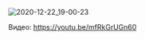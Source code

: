 ![2020-12-22_19-00-23](https://user-images.githubusercontent.com/71270607/102902221-c0bbca80-447f-11eb-91b7-372dd9cb3c12.png)

Видео: https://youtu.be/mfRkGrUGn60
